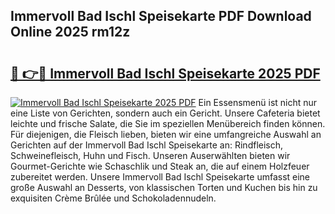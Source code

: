 ## Immervoll Bad Ischl Speisekarte PDF Download Online 2025 rm12z

# <h2><a href="http://gc622c.nevu.top/?p=Immervoll+Bad+Ischl+Speisekarte">🔗 👉🔴 Immervoll Bad Ischl Speisekarte 2025 PDF</a></h2>

[![Immervoll Bad Ischl Speisekarte 2025 PDF](https://i.imgur.com/dBaPXMq.png)](http://gc622c.nevu.top/?p=Immervoll+Bad+Ischl+Speisekarte)
Ein Essensmenü ist nicht nur eine Liste von Gerichten, sondern auch ein Gericht. Unsere Cafeteria bietet leichte und frische Salate, die Sie im speziellen Menübereich finden können. Für diejenigen, die Fleisch lieben, bieten wir eine umfangreiche Auswahl an Gerichten auf der Immervoll Bad Ischl Speisekarte an: Rindfleisch, Schweinefleisch, Huhn und Fisch. Unseren Auserwählten bieten wir Gourmet-Gerichte wie Schaschlik und Steak an, die auf einem Holzfeuer zubereitet werden. Unsere Immervoll Bad Ischl Speisekarte umfasst eine große Auswahl an Desserts, von klassischen Torten und Kuchen bis hin zu exquisiten Crème Brûlée und Schokoladennudeln.
